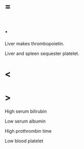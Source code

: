 # =

# .

Liver makes thrombopoietin.

Liver and spleen sequester platelet.

# <

# >

High serum bilirubin

Low serum albumin

High prothrombin time

Low blood platelet

